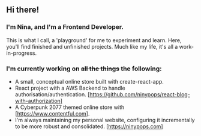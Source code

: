 ## Hi there!
### I'm Nina, and I'm a Frontend Developer.
This is what I call, a 'playground' for me to experiment and learn. Here, you'll find finished and unfinished projects. Much like my life, it's all a work-in-progress.
### I'm currently working on ~~all the things~~ the following:
+ A small, conceptual online store built with create-react-app.
+ React project with a AWS Backend to handle authorisation/authentication. [https://github.com/ninypops/react-blog-with-authorization]
+ A Cyberpunk 2077 themed online store with [https://www.contentful.com].
+ I'm always maintaining my personal website, configuring it incrementally to be more robust and consolidated. [https://ninypops.com]
<!--
**ninypops/ninypops** is a ✨ _special_ ✨ repository because its `README.md` (this file) appears on your GitHub profile.

Here are some ideas to get you started:

- 🔭 I’m currently working on ...
- 🌱 I’m currently learning ...
- 👯 I’m looking to collaborate on ...
- 🤔 I’m looking for help with ...
- 💬 Ask me about ...
- 📫 How to reach me: ...
- 😄 Pronouns: ...
- ⚡ Fun fact: ...
-->
